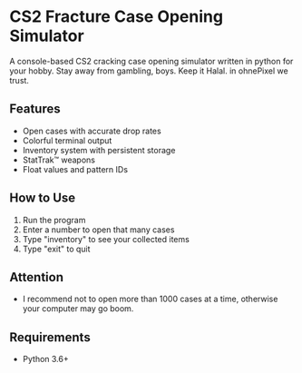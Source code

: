 # CS2 Fracture Case Opening Simulator
A console-based CS2 cracking case opening simulator written in python for your hobby. Stay away from gambling, boys. Keep it Halal.
in ohnePixel we trust.

## Features
- Open cases with accurate drop rates
- Colorful terminal output
- Inventory system with persistent storage
- StatTrak™ weapons
- Float values and pattern IDs

## How to Use
1. Run the program
2. Enter a number to open that many cases
3. Type "inventory" to see your collected items
4. Type "exit" to quit

## Attention
- I recommend not to open more than 1000 cases at a time, otherwise your computer may go boom.

## Requirements
- Python 3.6+
